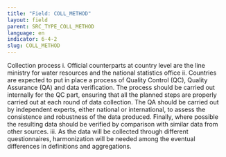 ```yaml
---
title: "Field: COLL_METHOD"
layout: field
parent: SRC_TYPE_COLL_METHOD
language: en
indicator: 6-4-2
slug: COLL_METHOD
---
```

Collection process
i. Official counterparts at country level are the line ministry for water resources and the national statistics office
ii. Countries are expected to put in place a process of Quality Control (QC), Quality Assurance (QA) and data verification. The process should be carried out internally for the QC part, ensuring that all the planned steps are properly carried out at each round of data collection. The QA should be carried out by independent experts, either national or international, to assess the consistence and robustness of the data produced. Finally, where possible the resulting data should be verified by comparison with similar data from other sources.
iii. As the data will be collected through different questionnaires, harmonization will be needed among the eventual differences in definitions and aggregations.